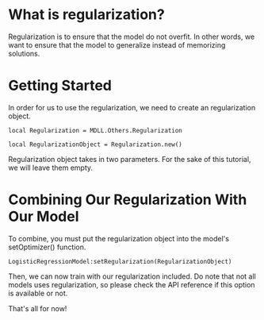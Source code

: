 # What is regularization?

Regularization is to ensure that the model do not overfit. In other words, we want to ensure that the model to generalize instead of memorizing solutions.

# Getting Started

In order for us to use the regularization, we need to create an regularization object.

```
local Regularization = MDLL.Others.Regularization

local RegularizationObject = Regularization.new()
```

Regularization object takes in two parameters. For the sake of this tutorial, we will leave them empty.

# Combining Our Regularization With Our Model

To combine, you must put the regularization object into the model's setOptimizer() function.

```
LogisticRegressionModel:setRegularization(RegularizationObject)
```

Then, we can now train with our regularization  included. Do note that not all models uses regularization, so please check the API reference if this option is available or not.

That's all for now!
